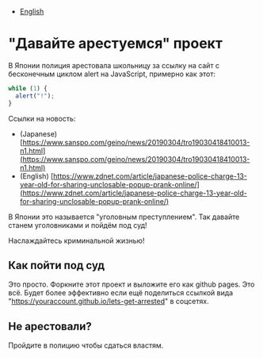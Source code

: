 - [English](README.md)

# "Давайте арестуемся" проект

В Японии полиция арестовала школьницу за ссылку на сайт с бесконечным циклом alert на JavaScript, примерно как этот:

```js
while (1) {
  alert("!");
}
```

Cсылки на новость:

- (Japanese) [https://www.sanspo.com/geino/news/20190304/tro19030418410013-n1.html](https://www.sanspo.com/geino/news/20190304/tro19030418410013-n1.html)
- (English) [https://www.zdnet.com/article/japanese-police-charge-13-year-old-for-sharing-unclosable-popup-prank-online/](https://www.zdnet.com/article/japanese-police-charge-13-year-old-for-sharing-unclosable-popup-prank-online/)

В Японии это называется "уголовным преступлением". Так давайте станем уголовниками и пойдём под суд!

Наслаждайтесь криминальной жизнью!

## Как пойти под суд

Это просто. Форкните этот проект и выложите его как github pages. Это всё. Будет более эффективно если ещё поделиться ссылкой вида "https://youraccount.github.io/lets-get-arrested" в соцсетях.

## Не арестовали?

Пройдите в полицию чтобы сдаться властям.
